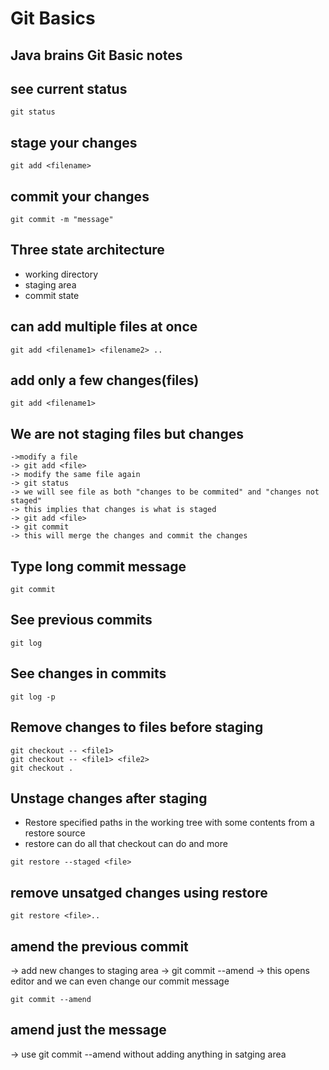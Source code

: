 # Git Basics
## Java brains Git Basic notes

## see current status 
```
git status
```

## stage your changes
```git:
git add <filename>
```

## commit your changes
```
git commit -m "message"
```

## Three state architecture 

* working directory 
* staging area
* commit state

## can add multiple files at once 
```
git add <filename1> <filename2> ..
```

## add only a few changes(files)
```
git add <filename1>
```

## We are not staging files but changes
    ->modify a file 
    -> git add <file> 
    -> modify the same file again 
    -> git status 
    -> we will see file as both "changes to be commited" and "changes not staged"  
    -> this implies that changes is what is staged 
    -> git add <file> 
    -> git commit 
    -> this will merge the changes and commit the changes

## Type long commit message
```
git commit
```

## See previous commits
```
git log
```
## See changes in commits
```
git log -p
```

## Remove changes to files before staging 
```
git checkout -- <file1>
git checkout -- <file1> <file2>
git checkout .
```

## Unstage changes after staging 
* Restore specified paths in the working tree with some contents from a restore source
* restore can do all that checkout can do and more
```
git restore --staged <file>
```

## remove unsatged changes using restore
```
git restore <file>..
```

## amend the previous commit 
-> add new changes to staging area
-> git commit --amend
-> this opens editor and we can even change our commit message
```
git commit --amend
```
## amend just the message
-> use git commit --amend without adding anything in satging area
